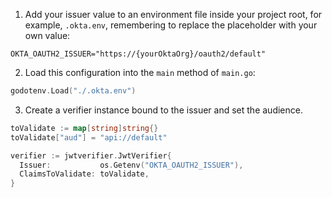 1. Add your issuer value to an environment file inside your project root, for example, `.okta.env`, remembering to replace the placeholder with your own value:

```
OKTA_OAUTH2_ISSUER="https://{yourOktaOrg}/oauth2/default"
```

2. Load this configuration into the `main` method of `main.go`:

```go
godotenv.Load("./.okta.env")
```

3. Create a verifier instance bound to the issuer and set the audience.

```go
toValidate := map[string]string{}
toValidate["aud"] = "api://default"

verifier := jwtverifier.JwtVerifier{
  Issuer:           os.Getenv("OKTA_OAUTH2_ISSUER"),
  ClaimsToValidate: toValidate,
}
```
